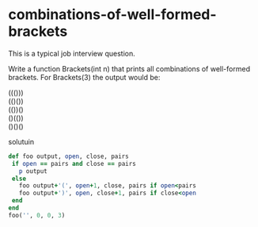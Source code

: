 combinations-of-well-formed-brackets
====================================

This is a typical job interview question. 

Write a function Brackets(int n) that prints all   combinations of well-formed brackets. For Brackets(3) the output would be:
 
 ((()))  
 (()())  
 (())()  
 ()(())  
 ()()()  
 
 solutuin 
 ```ruby
def foo output, open, close, pairs
  if open == pairs and close == pairs
    p output
  else
    foo output+'(', open+1, close, pairs if open<pairs      
    foo output+')', open, close+1, pairs if close<open      
  end
end
foo('', 0, 0, 3)
 ```
